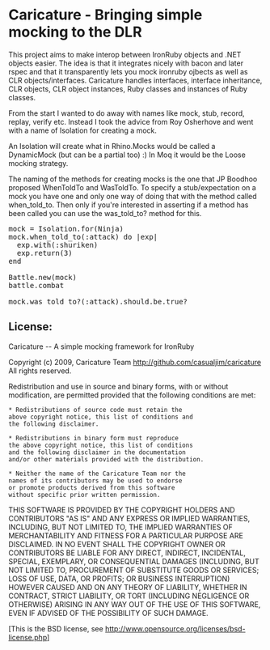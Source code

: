 Caricature - Bringing simple mocking to the DLR
===============================================

This project aims to make interop between IronRuby objects and .NET objects easier.
The idea is that it integrates nicely with bacon and later rspec and that it transparently lets you mock ironruby ojbects
as well as CLR objects/interfaces.
Caricature handles interfaces, interface inheritance, CLR objects, CLR object instances, Ruby classes and instances of Ruby classes.

From the start I wanted to do away with names like mock, stub, record, replay, verify etc.
Instead I took the advice from Roy Osherhove and went with a name of Isolation for creating a mock.

An Isolation will create what in Rhino.Mocks would be called a DynamicMock (but can be a partial too) :)
In Moq it would be the Loose mocking strategy.

The naming of the methods for creating mocks is the one that JP Boodhoo proposed WhenToldTo and WasToldTo.
To specify a stub/expectation on a mock you have one and only one way of doing that with the method called when_told_to.
Then only if you're interested in asserting if a method has been called you can use the was_told_to? method for this.

<pre>
mock = Isolation.for(Ninja)
mock.when_told_to(:attack) do |exp|
  exp.with(:shuriken)
  exp.return(3)
end

Battle.new(mock)
battle.combat

mock.was_told_to?(:attack).should.be.true?
</pre>

License:
--------

 Caricature -- A simple mocking framework for IronRuby

 Copyright (c) 2009, Caricature Team
 http://github.com/casualjim/caricature
 All rights reserved.

 Redistribution and use in source and binary forms,
 with or without modification, are permitted provided
 that the following conditions are met:

    * Redistributions of source code must retain the
    above copyright notice, this list of conditions and
    the following disclaimer.

    * Redistributions in binary form must reproduce
    the above copyright notice, this list of conditions
    and the following disclaimer in the documentation
    and/or other materials provided with the distribution.

    * Neither the name of the Caricature Team nor the
    names of its contributors may be used to endorse
    or promote products derived from this software
    without specific prior written permission.

 THIS SOFTWARE IS PROVIDED BY THE COPYRIGHT HOLDERS AND
 CONTRIBUTORS "AS IS" AND ANY EXPRESS OR IMPLIED WARRANTIES,
 INCLUDING, BUT NOT LIMITED TO, THE IMPLIED WARRANTIES OF
 MERCHANTABILITY AND FITNESS FOR A PARTICULAR PURPOSE ARE
 DISCLAIMED. IN NO EVENT SHALL THE COPYRIGHT OWNER OR
 CONTRIBUTORS BE LIABLE FOR ANY DIRECT, INDIRECT, INCIDENTAL,
 SPECIAL, EXEMPLARY, OR CONSEQUENTIAL DAMAGES (INCLUDING,
 BUT NOT LIMITED TO, PROCUREMENT OF SUBSTITUTE GOODS OR
 SERVICES; LOSS OF USE, DATA, OR PROFITS; OR BUSINESS
 INTERRUPTION) HOWEVER CAUSED AND ON ANY THEORY OF LIABILITY,
 WHETHER IN CONTRACT, STRICT LIABILITY, OR TORT (INCLUDING
 NEGLIGENCE OR OTHERWISE) ARISING IN ANY WAY OUT OF THE USE
 OF THIS SOFTWARE, EVEN IF ADVISED OF THE POSSIBILITY OF
 SUCH DAMAGE.

 [This is the BSD license, see
  http://www.opensource.org/licenses/bsd-license.php]